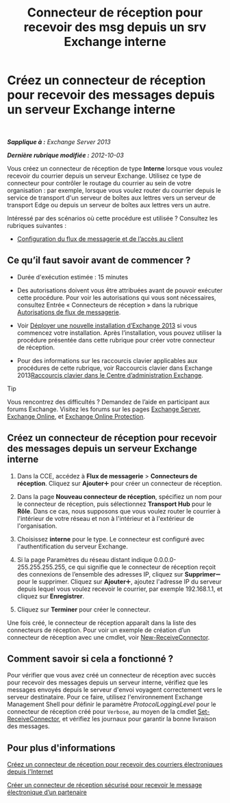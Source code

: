 ﻿---
title: 'Connecteur de réception pour recevoir des msg depuis un srv Exchange interne'
TOCTitle: Créez un connecteur de réception pour recevoir des messages depuis un serveur Exchange interne
ms:assetid: 546cead9-7a2d-4332-a5f6-35343d56c619
ms:mtpsurl: https://technet.microsoft.com/fr-fr/library/JJ657448(v=EXCHG.150)
ms:contentKeyID: 50478216
ms.date: 04/24/2018
mtps_version: v=EXCHG.150
ms.translationtype: HT
---

# Créez un connecteur de réception pour recevoir des messages depuis un serveur Exchange interne

 

_**Sapplique à :** Exchange Server 2013_

_**Dernière rubrique modifiée :** 2012-10-03_

Vous créez un connecteur de réception de type **Interne** lorsque vous voulez recevoir du courrier depuis un serveur Exchange. Utilisez ce type de connecteur pour contrôler le routage du courrier au sein de votre organisation : par exemple, lorsque vous voulez router du courrier depuis le service de transport d'un serveur de boîtes aux lettres vers un serveur de transport Edge ou depuis un serveur de boîtes aux lettres vers un autre.

Intéressé par des scénarios où cette procédure est utilisée ? Consultez les rubriques suivantes :

  - [Configuration du flux de messagerie et de l’accès au client](configure-mail-flow-and-client-access-exchange-2013-help.md)

## Ce qu’il faut savoir avant de commencer ?

  - Durée d'exécution estimée : 15 minutes

  - Des autorisations doivent vous être attribuées avant de pouvoir exécuter cette procédure. Pour voir les autorisations qui vous sont nécessaires, consultez Entrée « Connecteurs de réception » dans la rubrique [Autorisations de flux de messagerie](mail-flow-permissions-exchange-2013-help.md).

  - Voir [Déployer une nouvelle installation d’Exchange 2013](deploy-a-new-installation-of-exchange-2013-exchange-2013-help.md) si vous commencez votre installation. Après l’installation, vous pouvez utiliser la procédure présentée dans cette rubrique pour créer votre connecteur de réception.

  - Pour des informations sur les raccourcis clavier applicables aux procédures de cette rubrique, voir Raccourcis clavier dans Exchange 2013[Raccourcis clavier dans le Centre d’administration Exchange](keyboard-shortcuts-in-the-exchange-admin-center-exchange-online-protection-help.md).

> [!TIP]
> Vous rencontrez des difficultés ? Demandez de l’aide en participant aux forums Exchange. Visitez les forums sur les pages <a href="https://go.microsoft.com/fwlink/p/?linkid=60612">Exchange Server</a>, <a href="https://go.microsoft.com/fwlink/p/?linkid=267542">Exchange Online</a>, et <a href="https://go.microsoft.com/fwlink/p/?linkid=285351">Exchange Online Protection</a>.


## Créez un connecteur de réception pour recevoir des messages depuis un serveur Exchange interne

1.  Dans la CCE, accédez à **Flux de messagerie** \> **Connecteurs de réception**. Cliquez sur **Ajouter**![Icône Ajouter](images/JJ218640.c1e75329-d6d7-4073-a27d-498590bbb558(EXCHG.150).gif "Icône Ajouter") pour créer un connecteur de réception.

2.  Dans la page **Nouveau connecteur de réception**, spécifiez un nom pour le connecteur de réception, puis sélectionnez **Transport Hub** pour le **Rôle**. Dans ce cas, nous supposons que vous voulez router le courrier à l'intérieur de votre réseau et non à l'intérieur et à l'extérieur de l'organisation.

3.  Choisissez **interne** pour le type. Le connecteur est configuré avec l'authentification du serveur Exchange.

4.  Si la page Paramètres du réseau distant indique 0.0.0.0-255.255.255.255, ce qui signifie que le connecteur de réception reçoit des connexions de l’ensemble des adresses IP, cliquez sur **Supprimer**![Icône Suppression](images/Dd362328.479b6ced-8d64-4277-a725-f17fea202b28(EXCHG.150).gif "Icône Suppression") pour le supprimer. Cliquez sur **Ajouter**![Icône Ajouter](images/JJ218640.c1e75329-d6d7-4073-a27d-498590bbb558(EXCHG.150).gif "Icône Ajouter"), ajoutez l'adresse IP du serveur depuis lequel vous voulez recevoir le courrier, par exemple 192.168.1.1, et cliquez sur **Enregistrer**.

5.  Cliquez sur **Terminer** pour créer le connecteur.

Une fois créé, le connecteur de réception apparaît dans la liste des connecteurs de réception. Pour voir un exemple de création d’un connecteur de réception avec une cmdlet, voir [New-ReceiveConnector](https://technet.microsoft.com/fr-fr/library/bb125139\(v=exchg.150\)).

## Comment savoir si cela a fonctionné ?

Pour vérifier que vous avez créé un connecteur de réception avec succès pour recevoir des messages depuis un serveur interne, vérifiez que les messages envoyés depuis le serveur d'envoi voyagent correctement vers le serveur destinataire. Pour ce faire, utilisez l'environnement Exchange Management Shell pour définir le paramètre *ProtocolLoggingLevel* pour le connecteur de réception créé pour `Verbose`, au moyen de la cmdlet [Set-ReceiveConnector](https://technet.microsoft.com/fr-fr/library/bb125140\(v=exchg.150\)), et vérifiez les journaux pour garantir la bonne livraison des messages.

## Pour plus d'informations

[Créez un connecteur de réception pour recevoir des courriers électroniques depuis l'Internet](create-a-receive-connector-to-receive-email-from-the-internet-exchange-2013-help.md)

[Créer un connecteur de réception sécurisé pour recevoir le message électronique d’un partenaire](create-a-secure-receive-connector-to-receive-email-from-a-partner-exchange-2013-help.md)

